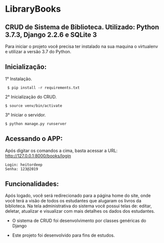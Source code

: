 # LibraryBooks
## CRUD de Sistema de Biblioteca. Utilizado: Python 3.7.3, Django 2.2.6 e SQLite 3


Para iniciar o projeto você precisa ter instalado na sua maquina o virtualenv e utilizar a versão 3.7 do Python.

## Inicialização:

1° Instalação.
```shell
 $ pip install -r requirements.txt
```

2° Inicialização do CRUD.

 ```shell
 $ source venv/bin/activate
 ```

3° Iniciar o servidor.
  
  ```shell
  $ python manage.py runserver
  ```
  
## Acessando o APP:

Após digitar os comandos a cima, basta acessar a URL: http://127.0.0.1:8000/books/login

    Login: heitordeep 
    Senha: 123@2019

## Funcionalidades:

Após logado, você será redirecionado para a página home do site, onde você terá a visão de todos os estudantes que alugaram os livros da biblioteca.
Na tela administrativa do sistema você possui telas de: editar, deletar, atualizar e visualizar com mais detalhes os dados dos estudantes.

- O sistema de CRUD foi desenvolvimento por classes genéricas do Django

- Este projeto foi desenvolvido para fins de estudos.
